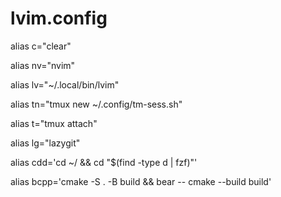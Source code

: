 # lvim.config


alias c="clear"

alias nv="nvim"

alias lv="~/.local/bin/lvim"

alias tn="tmux new ~/.config/tm-sess.sh"

alias t="tmux attach"

alias lg="lazygit"

alias cdd='cd ~/ && cd "$(find -type d | fzf)"'

alias bcpp='cmake -S . -B build && bear -- cmake --build build'
